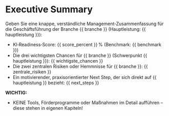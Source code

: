 # Executive Summary

Geben Sie eine knappe, verständliche Management‑Zusammenfassung für die Geschäftsführung der Branche {{ branche }} (Hauptleistung: {{ hauptleistung }}):

- KI‑Readiness‑Score: {{ score_percent }} % (Benchmark: {{ benchmark }})
- Die drei wichtigsten Chancen für {{ branche }} (Schwerpunkt {{ hauptleistung }}): {{ wichtigste_chancen }}
- Die zwei zentralen Risiken oder Hemmnisse für {{ branche }}: {{ zentrale_risiken }}
- Ein motivierender, praxisorientierter Next Step, der sich direkt auf {{ hauptleistung }} bezieht: {{ next_steps }}

**WICHTIG:**  
- KEINE Tools, Förderprogramme oder Maßnahmen im Detail aufführen – diese stehen in eigenen Kapiteln!
